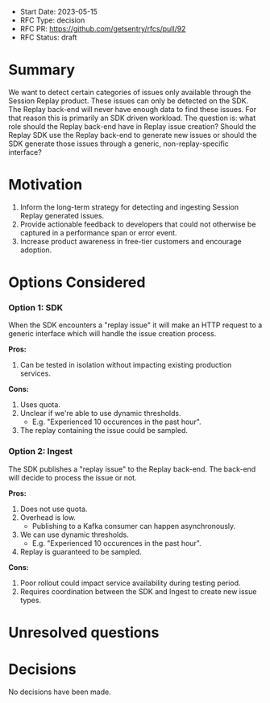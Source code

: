 - Start Date: 2023-05-15
- RFC Type: decision
- RFC PR: https://github.com/getsentry/rfcs/pull/92
- RFC Status: draft

# Summary

We want to detect certain categories of issues only available through the Session Replay product. These issues can only be detected on the SDK. The Replay back-end will never have enough data to find these issues. For that reason this is primarily an SDK driven workload. The question is: what role should the Replay back-end have in Replay issue creation? Should the Replay SDK use the Replay back-end to generate new issues or should the SDK generate those issues through a generic, non-replay-specific interface?

# Motivation

1. Inform the long-term strategy for detecting and ingesting Session Replay generated issues.
2. Provide actionable feedback to developers that could not otherwise be captured in a performance span or error event.
3. Increase product awareness in free-tier customers and encourage adoption.

# Options Considered

### Option 1: SDK

When the SDK encounters a "replay issue" it will make an HTTP request to a generic interface which will handle the issue creation process.

**Pros:**

1. Can be tested in isolation without impacting existing production services.

**Cons:**

1. Uses quota.
2. Unclear if we're able to use dynamic thresholds.
   - E.g. "Experienced 10 occurences in the past hour".
3. The replay containing the issue could be sampled.

### Option 2: Ingest

The SDK publishes a "replay issue" to the Replay back-end. The back-end will decide to process the issue or not.

**Pros:**

1. Does not use quota.
2. Overhead is low.
   - Publishing to a Kafka consumer can happen asynchronously.
3. We can use dynamic thresholds.
   - E.g. "Experienced 10 occurences in the past hour".
4. Replay is guaranteed to be sampled.

**Cons:**

1. Poor rollout could impact service availability during testing period.
2. Requires coordination between the SDK and Ingest to create new issue types.

# Unresolved questions

# Decisions

No decisions have been made.
